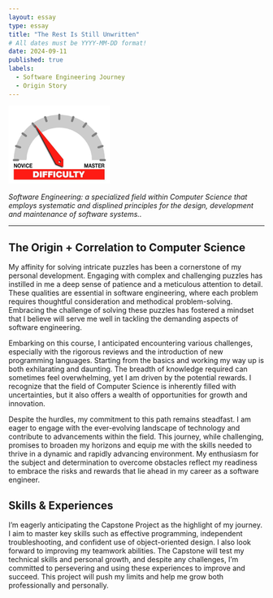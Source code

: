 ```yaml
---
layout: essay
type: essay
title: "The Rest Is Still Unwritten"
# All dates must be YYYY-MM-DD format!
date: 2024-09-11
published: true
labels:
  - Software Engineering Journey
  - Origin Story
---
```


<img width="200px" class="rounded float-start pe-4" src="../img/difficulty/degree_difficulty.jpg">

*Software Engineering: a specialized field within Computer Science that employs
systematic and displined principles for the design, development and maintenance
of software systems..*

-------------------------------------------

## The Origin + Correlation to Computer Science

My affinity for solving intricate puzzles has been a cornerstone of my personal development. Engaging with complex and challenging puzzles has instilled in me a deep sense of patience and a meticulous attention to detail. These qualities are essential in software engineering, where each problem requires thoughtful consideration and methodical problem-solving. Embracing the challenge of solving these puzzles has fostered a mindset that I believe will serve me well in tackling the demanding aspects of software engineering.

Embarking on this course, I anticipated encountering various challenges, especially with the rigorous reviews and the introduction of new programming languages. Starting from the basics and working my way up is both exhilarating and daunting. The breadth of knowledge required can sometimes feel overwhelming, yet I am driven by the potential rewards. I recognize that the field of Computer Science is inherently filled with uncertainties, but it also offers a wealth of opportunities for growth and innovation.

Despite the hurdles, my commitment to this path remains steadfast. I am eager to engage with the ever-evolving landscape of technology and contribute to advancements within the field. This journey, while challenging, promises to broaden my horizons and equip me with the skills needed to thrive in a dynamic and rapidly advancing environment. My enthusiasm for the subject and determination to overcome obstacles reflect my readiness to embrace the risks and rewards that lie ahead in my career as a software engineer.

## Skills & Experiences

I’m eagerly anticipating the Capstone Project as the highlight of my journey. I aim to master key skills such as effective programming, independent troubleshooting, and confident use of object-oriented design. I also look forward to improving my teamwork abilities. The Capstone will test my technical skills and personal growth, and despite any challenges, I’m committed to persevering and using these experiences to improve and succeed. This project will push my limits and help me grow both professionally and personally.
